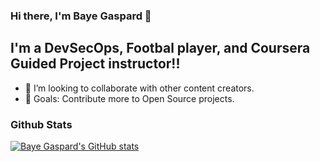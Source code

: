 ### Hi there, I'm Baye Gaspard  👋

## I'm a DevSecOps, Footbal player, and Coursera Guided Project instructor!!

- 👯 I’m looking to collaborate with other content creators.
- 🥅 Goals: Contribute more to Open Source projects.

### Github Stats

  [![Baye Gaspard's GitHub stats](https://github-readme-stats.vercel.app/api?username=bayegaspard&show_icons=true&theme=merco)](https://github.com/bayegaspard/github-readme-stats)

  




